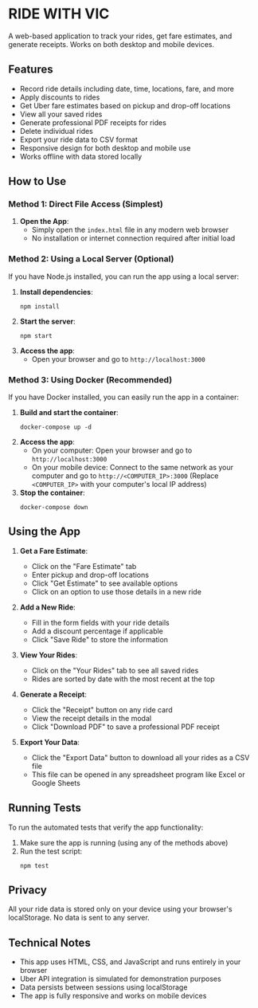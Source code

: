 # RIDE WITH VIC

A web-based application to track your rides, get fare estimates, and generate receipts. Works on both desktop and mobile devices.

## Features

- Record ride details including date, time, locations, fare, and more
- Apply discounts to rides
- Get Uber fare estimates based on pickup and drop-off locations
- View all your saved rides
- Generate professional PDF receipts for rides
- Delete individual rides
- Export your ride data to CSV format
- Responsive design for both desktop and mobile use
- Works offline with data stored locally

## How to Use

### Method 1: Direct File Access (Simplest)

1. **Open the App**: 
   - Simply open the `index.html` file in any modern web browser
   - No installation or internet connection required after initial load

### Method 2: Using a Local Server (Optional)

If you have Node.js installed, you can run the app using a local server:

1. **Install dependencies**:
   ```
   npm install
   ```
2. **Start the server**:
   ```
   npm start
   ```
3. **Access the app**:
   - Open your browser and go to `http://localhost:3000`

### Method 3: Using Docker (Recommended)

If you have Docker installed, you can easily run the app in a container:

1. **Build and start the container**:
   ```
   docker-compose up -d
   ```
2. **Access the app**:
   - On your computer: Open your browser and go to `http://localhost:3000`
   - On your mobile device: Connect to the same network as your computer and go to `http://<COMPUTER_IP>:3000`
     (Replace `<COMPUTER_IP>` with your computer's local IP address)
3. **Stop the container**:
   ```
   docker-compose down
   ```

## Using the App

1. **Get a Fare Estimate**:
   - Click on the "Fare Estimate" tab
   - Enter pickup and drop-off locations
   - Click "Get Estimate" to see available options
   - Click on an option to use those details in a new ride

2. **Add a New Ride**:
   - Fill in the form fields with your ride details
   - Add a discount percentage if applicable
   - Click "Save Ride" to store the information

3. **View Your Rides**:
   - Click on the "Your Rides" tab to see all saved rides
   - Rides are sorted by date with the most recent at the top

4. **Generate a Receipt**:
   - Click the "Receipt" button on any ride card
   - View the receipt details in the modal
   - Click "Download PDF" to save a professional PDF receipt

5. **Export Your Data**:
   - Click the "Export Data" button to download all your rides as a CSV file
   - This file can be opened in any spreadsheet program like Excel or Google Sheets

## Running Tests

To run the automated tests that verify the app functionality:

1. Make sure the app is running (using any of the methods above)
2. Run the test script:
   ```
   npm test
   ```

## Privacy

All your ride data is stored only on your device using your browser's localStorage. No data is sent to any server.

## Technical Notes

- This app uses HTML, CSS, and JavaScript and runs entirely in your browser
- Uber API integration is simulated for demonstration purposes
- Data persists between sessions using localStorage
- The app is fully responsive and works on mobile devices 